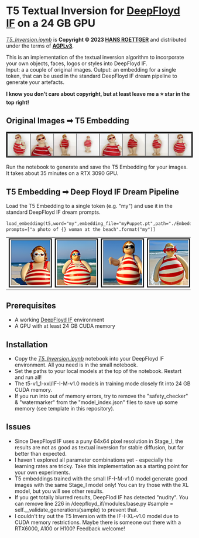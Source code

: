 # T5 Textual Inversion for [DeepFloyd IF](https://github.com/deep-floyd/IF) on a 24 GB GPU
[*T5_Inversion.ipynb*](./T5_Inversion.ipynb) is **Copyright © 2023 [HANS ROETTGER](mailto:oss.roettger@posteo.org)** and distributed under the terms of **[AGPLv3](https://www.gnu.org/licenses/agpl-3.0.html)**.  

This is an implementation of the textual inversion algorithm to incorporate your own objects, faces, logos or styles into DeepFloyd IF.  
Input: a a couple of original images. Output: an embedding for a single token, that can be used in the standard DeepFloyd IF dream pipeline to generate your artefacts.

**I know you don't care about copyright, but at least leave me a ⭐ star in the top right!**

## Original Images ➡ T5 Embedding

<img src="./samples/input.png" alt="" border=3></img>

Run the notebook to generate and save the T5 Embedding for your images. It takes about 35 minutes on a RTX 3090 GPU.

## T5 Embedding ➡ Deep Floyd IF Dream Pipeline
Load the T5 Embedding to a single token (e.g. "my") and use it in the standard DeepFloyd IF dream prompts.  

    load_embedding(t5,word="my",embedding_file="myPuppet.pt",path="./Embeddings/")
    prompts=["a photo of {} woman at the beach".format("my")]

<table style="width: 100%">
<tr>
    <td colspan=2><img src="./samples/2a.png" alt="" height=128 width=128 border=3></img></td>
    <td colspan=2><img src="./samples/2b.png" alt="" height=128 width=128 border=3></img></td>
    <td colspan=2><img src="./samples/2c.png" alt="" height=128 width=128 border=3></img></td>
    <td colspan=2><img src="./samples/2d.png" alt="" height=128 width=128 border=3></img></td>
    </tr>
</table>

## Prerequisites
* A working  [DeepFloyd IF](https://github.com/deep-floyd/IF) environment
* A GPU with at least 24 GB CUDA memory

## Installation
* Copy the [*T5_Inversion.ipynb*](./T5_Inversion.ipynb) notebook into your DeepFloyd IF environment. All you need is in the small notebook.
* Set the paths to your local models at the top of the notebook. Restart and run all!
* The t5-v1_1-xxl/IF-I-M-v1.0 models in training mode closely fit into 24 GB CUDA memory.
* If you run into out of memory errors, try to remove the "safety_checker" & "watermarker" from the "model_index.json" files to save up some memory (see template in this repository).

## Issues
* Since DeepFloyd IF uses a puny 64x64 pixel resolution in Stage_I, the results are not as good as textual inversion for stable diffusion, but far better than expected.
* I haven't explored all parameter combinations yet - especially the learning rates are tricky. Take this implementation as a starting point for your own experiments.
* T5 embeddings trained with the small IF-I-M-v1.0 model generate good images with the same Stage_I model only! You can try those with the XL model, but you will see other results.
* If you get totally blurred results, DeepFlod IF has detected "nudity". You can remove line 226 in /deepfloyd_if/modules/base.py #sample = self.__validate_generations(sample) to prevent that.
* I couldn't try out the T5 Inversion with the IF-I-XL-v1.0 model due to CUDA memory restrictions. Maybe there is someone out there with a RTX6000, A100 or H100? Feedback welcome!


